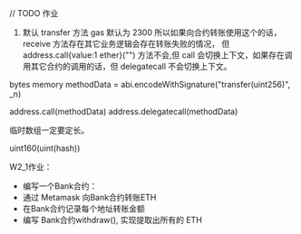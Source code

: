 // TODO 作业
1. 默认 transfer  方法 gas 默认为 2300 所以如果向合约转账使用这个的话，receive 方法存在其它业务逻辑会存在转账失败的情况，
但 address.call{value:1 ether}("") 方法不会,但 call 会切换上下文，如果存在调用其它合约的调用的话，但 delegatecall 不会切换上下文。


bytes memory methodData = abi.encodeWithSignature("transfer(uint256)", _n)

address.call(methodData)
address.delegatecall(methodData)

临时数组一定要定长。

uint160(uint(hash))


W2_1作业：
* 编写⼀个Bank合约：
* 通过 Metamask 向Bank合约转账ETH
* 在Bank合约记录每个地址转账⾦额
* 编写 Bank合约withdraw(), 实现提取出所有的 ETH
